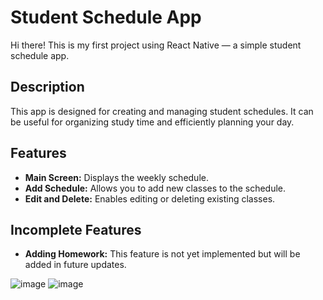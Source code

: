 # Student Schedule App

Hi there! This is my first project using React Native — a simple student schedule app.

## Description

This app is designed for creating and managing student schedules. It can be useful for organizing study time and efficiently planning your day.

## Features

- **Main Screen:** Displays the weekly schedule.
- **Add Schedule:** Allows you to add new classes to the schedule.
- **Edit and Delete:** Enables editing or deleting existing classes.

## Incomplete Features

- **Adding Homework:** This feature is not yet implemented but will be added in future updates.

![image](https://github.com/user-attachments/assets/93ee7d94-ed5f-4882-a05e-9062236d291f)
![image](https://github.com/user-attachments/assets/d4161cbd-553a-4ce3-abd3-6206685bef61)
